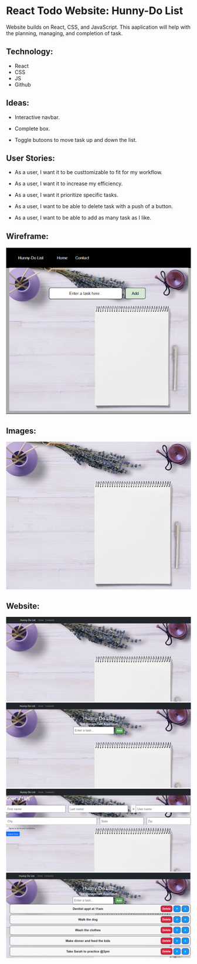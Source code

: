 # React Todo Website: Hunny-Do List


Website builds on React, CSS, and JavaScript. This aaplication will help with the planning, managing, and completion of task.


## Technology:

- React
- CSS
- JS
- Github


## Ideas:

- Interactive navbar.

- Complete box.

- Toggle butoons to move task up and down the list.


## User Stories:

- As a user, I want it to be custtomizable to fit for my workflow.

- As a user, I want it to increase my efficiency.

- As a user, I want it prioritize specific tasks.

- As a user, I want to be able to delete task with a push of a button.

- As a user, I want to be able to add as many task as I like.


## Wireframe:
![Wireframe](<src\images\Home_tasklist.png>)



## Images:
![Images](<src/images/clipboard.jpeg>)

## Website:
![Website](<src\images\Hunny_DoList_01.png>)
![Website](<src\images\Hunny_DoList_02.png>)
![Website](<src\images\Hunny_DoList_03.png>)
![Website](<src/images/Hunny_DoList_04.png>)
